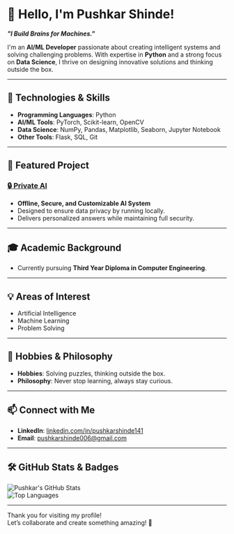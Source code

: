 # 👋 Hello, I'm Pushkar Shinde!

**_"I Build Brains for Machines."_**  

I'm an **AI/ML Developer** passionate about creating intelligent systems and solving challenging problems. With expertise in **Python** and a strong focus on **Data Science**, I thrive on designing innovative solutions and thinking outside the box.

---

## 🔧 Technologies & Skills
- **Programming Languages**: Python  
- **AI/ML Tools**: PyTorch, Scikit-learn, OpenCV  
- **Data Science**: NumPy, Pandas, Matplotlib, Seaborn, Jupyter Notebook  
- **Other Tools**: Flask, SQL, Git

---

## 💼 Featured Project
### [🔒 Private AI](https://github.com/your-repo-link)  
- **Offline, Secure, and Customizable AI System**  
- Designed to ensure data privacy by running locally.  
- Delivers personalized answers while maintaining full security.

---

## 🎓 Academic Background
- Currently pursuing **Third Year Diploma in Computer Engineering**.

---

## 💡 Areas of Interest
- Artificial Intelligence  
- Machine Learning  
- Problem Solving  

---

## 🌟 Hobbies & Philosophy
- **Hobbies**: Solving puzzles, thinking outside the box.  
- **Philosophy**: Never stop learning, always stay curious.  

---

## 📫 Connect with Me
- **LinkedIn**: [linkedin.com/in/pushkarshinde141](https://www.linkedin.com/in/pushkarshinde141)  
- **Email**: [pushkarshinde006@gmail.com](mailto:pushkarshinde006@gmail.com)  

---

## 🛠️ GitHub Stats & Badges  
![Pushkar's GitHub Stats](https://github-readme-stats.vercel.app/api?username=pushkarshinde&show_icons=true&theme=dark)  
![Top Languages](https://github-readme-stats.vercel.app/api/top-langs/?username=pushkarshinde&layout=compact&theme=dark)  

---

Thank you for visiting my profile!  
Let’s collaborate and create something amazing! 🚀
